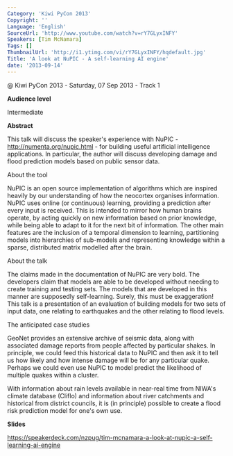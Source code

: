 ```yaml
---
Category: 'Kiwi PyCon 2013'
Copyright: ''
Language: 'English'
SourceUrl: 'http://www.youtube.com/watch?v=rY7GLyxINFY'
Speakers: [Tim McNamara]
Tags: []
ThumbnailUrl: 'http://i1.ytimg.com/vi/rY7GLyxINFY/hqdefault.jpg'
Title: 'A look at NuPIC - A self-learning AI engine'
date: '2013-09-14'
---
```

@ Kiwi PyCon 2013 - Saturday, 07 Sep 2013 - Track 1

**Audience level**

Intermediate

**Abstract**

This talk will discuss the speaker's experience with NuPIC - http://numenta.org/nupic.html - for building useful artificial intelligence applications. In particular, the author will discuss developing damage and flood prediction models based on public sensor data.

About the tool

NuPIC is an open source implementation of algorithms which are inspired heavily by our understanding of how the neocortex organises information. NuPIC uses online (or continuous) learning, providing a prediction after every input is received. This is intended to mirror how human brains operate, by acting quickly on new information based on prior knowledge, while being able to adapt to it for the next bit of information. The other main features are the inclusion of a temporal dimension to learning, partitioning models into hierarchies of sub-models and representing knowledge within a sparse, distributed matrix modelled after the brain.

About the talk

The claims made in the documentation of NuPIC are very bold. The developers claim that models are able to be developed without needing to create training and testing sets. The models that are developed in this manner are supposedly self-learning. Surely, this must be exaggeration! This talk is a presentation of an evaluation of building models for two sets of input data, one relating to earthquakes and the other relating to flood levels.

The anticipated case studies

GeoNet provides an extensive archive of seismic data, along with associated damage reports from people affected by particular shakes. In principle, we could feed this historical data to NuPIC and then ask it to tell us how likely and how intense damage will be for any particular quake. Perhaps we could even use NuPIC to model predict the likelihood of multiple quakes within a cluster.

With information about rain levels available in near-real time from NIWA's climate database (Cliflo) and information about river catchments and historical from district councils, it is (in principle) possible to create a flood risk prediction model for one's own use.

**Slides**

https://speakerdeck.com/nzpug/tim-mcnamara-a-look-at-nupic-a-self-learning-ai-engine